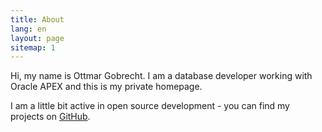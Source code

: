 ```yaml
---
title: About
lang: en
layout: page
sitemap: 1
---
```


Hi, my name is Ottmar Gobrecht. I am a database developer working with Oracle APEX and this is my private homepage.

I am a little bit active in open source development - you can find my projects on [GitHub][1].

[1]: https://github.com/ogobrecht
